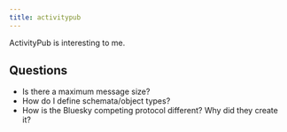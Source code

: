 ```yaml
---
title: activitypub
---
```


ActivityPub is interesting to me.

## Questions

- Is there a maximum message size?
- How do I define schemata/object types?
- How is the Bluesky competing protocol different? Why did they create it?
